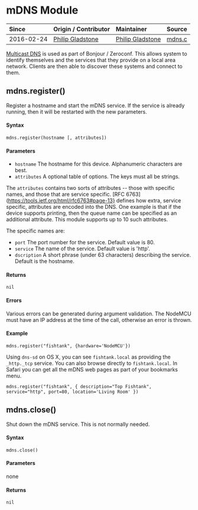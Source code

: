 # mDNS Module
| Since  | Origin / Contributor  | Maintainer  | Source  |
| :----- | :-------------------- | :---------- | :------ |
| 2016-02-24 | [Philip Gladstone](https://github.com/pjsg) | [Philip Gladstone](https://github.com/pjsg) | [mdns.c](../../../app/modules/mdns.c)|

[Multicast DNS](https://en.wikipedia.org/wiki/Multicast_DNS) is used as part of Bonjour / Zeroconf. This allows system to identify themselves and the services that they provide on a local area network. Clients are then able to discover these systems and connect to them. 

## mdns.register()
Register a hostname and start the mDNS service. If the service is already running, then it will be restarted with the new parameters.

#### Syntax
`mdns.register(hostname [, attributes])`

#### Parameters
- `hostname` The hostname for this device. Alphanumeric characters are best.
- `attributes` A optional table of options. The keys must all be strings.

The `attributes` contains two sorts of attributes -- those with specific names, and those that are service specific. [RFC 6763](https://tools.ietf.org/html/rfc6763#page-13} 
defines how extra, service specific, attributes are encoded into the DNS. One example is that if the device supports printing, then the queue name can 
be specified as an additional attribute. This module supports up to 10 such attributes.

The specific names are:

- `port` The port number for the service. Default value is 80.
- `service` The name of the service. Default value is 'http'.
- `dscription` A short phrase (under 63 characters) describing the service. Default is the hostname.

#### Returns
`nil`

#### Errors
Various errors can be generated during argument validation. The NodeMCU must have an IP address at the time of the call, otherwise an error is thrown.

#### Example

    mdns.register("fishtank", {hardware='NodeMCU'})

Using `dns-sd` on OS X, you can see `fishtank.local` as providing the `_http._tcp` service. You can also browse directly to `fishtank.local`. In Safari you can get all the mDNS web pages as part of your bookmarks menu.

    mdns.register("fishtank", { description="Top Fishtank", service="http", port=80, location='Living Room' })

## mdns.close()
Shut down the mDNS service. This is not normally needed.

#### Syntax
`mdns.close()`

#### Parameters
none

#### Returns
`nil`
